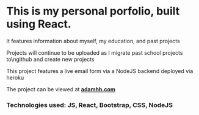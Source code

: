 <h1> This is my personal porfolio, built using React. </h1>
<p> It features information about myself, my education, and past projects</p>
<p> Projects will continue to be uploaded as I migrate past school projects to\ngithub and create new projects</p>
<p> This project features a live email form via a NodeJS backend deployed via heroku </p>
<p> The project can be viewed at <strong><a href="adamhh.com">adamhh.com</a></strong>
<h3> Technologies used: JS, React, Bootstrap, CSS, NodeJS </h3>
